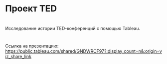 # Проект TED
#
Исследование истории TED-конференций с помощью Tableau.
#
Ссылка на презентацию: https://public.tableau.com/shared/GNDWRCF97?:display_count=n&:origin=viz_share_link

